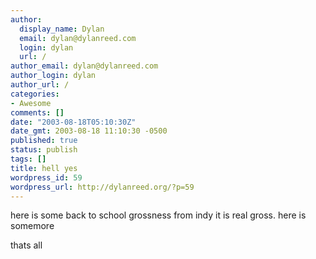 ```yaml
---
author:
  display_name: Dylan
  email: dylan@dylanreed.com
  login: dylan
  url: /
author_email: dylan@dylanreed.com
author_login: dylan
author_url: /
categories:
- Awesome
comments: []
date: "2003-08-18T05:10:30Z"
date_gmt: 2003-08-18 11:10:30 -0500
published: true
status: publish
tags: []
title: hell yes
wordpress_id: 59
wordpress_url: http://dylanreed.org/?p=59
---
```


here is some back to school grossness from indy it is real gross. here is somemore

thats all
